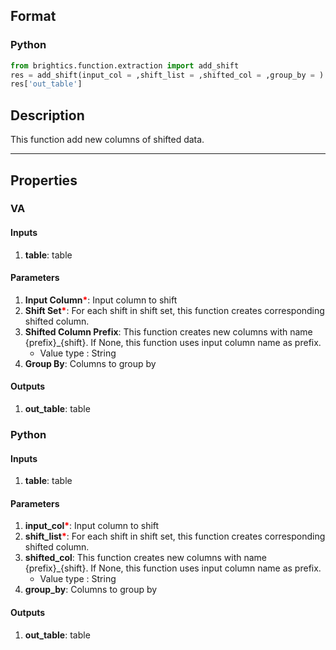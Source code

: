 ## Format
### Python
```python
from brightics.function.extraction import add_shift
res = add_shift(input_col = ,shift_list = ,shifted_col = ,group_by = )
res['out_table']
```

## Description
This function add new columns of shifted data.

---

## Properties
### VA
#### Inputs
1. **table**: table

#### Parameters
1. **Input Column**<b style="color:red">*</b>: Input column to shift
2. **Shift Set**<b style="color:red">*</b>: For each shift in shift set, this function creates corresponding shifted column.
3. **Shifted Column Prefix**: This function creates new columns with name {prefix}_{shift}. If None, this function uses input column name as prefix.
   - Value type : String
4. **Group By**: Columns to group by

#### Outputs
1. **out_table**: table

### Python
#### Inputs
1. **table**: table

#### Parameters
1. **input_col**<b style="color:red">*</b>: Input column to shift
2. **shift_list**<b style="color:red">*</b>: For each shift in shift set, this function creates corresponding shifted column.
3. **shifted_col**: This function creates new columns with name {prefix}_{shift}. If None, this function uses input column name as prefix.
   - Value type : String
4. **group_by**: Columns to group by

#### Outputs
1. **out_table**: table

